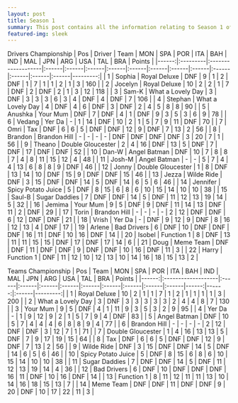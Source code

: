```yaml
---
layout: post 
title: Season 1 
summary: This post contains all the information relating to Season 1 of Formula j! 
featured-img: sleek 
--- 
```



Drivers Championship
|   Pos | Driver   | Team               | MON   | SPA   | POR   | ITA   | BAH   | IND   | MAL   | JPN   | ARG   | USA   | TAL   | BRA   |   Points |
|------:|:---------|:-------------------|:------|:------|:------|:------|:------|:------|:------|:------|:------|:------|:------|:------|---------:|
|     1 | Sophia   | Royal Deluxe       | DNF   | 9     | 1     | 2     | DNF   | 1     | 7     | 1     | 1     | 2     | 1     | 3     |      160 |
|     2 | Jocelyn  | Royal Deluxe       | 10    | 2     | 2     | 1     | 7     | DNF   | 2     | DNF   | 2     | 1     | 3     | 12    |      118 |
|     3 | Sam-K    | What a Lovely Day  | 3     | DNF   | 3     | 3     | 3     | 6     | 3     | 4     | DNF   | 4     | DNF   | 7     |      106 |
|     4 | Stephan  | What a Lovely Day  | 4     | DNF   | 4     | 6     | DNF   | 3     | DNF   | 2     | 4     | 5     | 8     | 8     |       90 |
|     5 | Anushka  | Your Mum           | DNF   | 7     | DNF   | 4     | 1     | DNF   | 9     | 3     | 5     | 3     | 6     | 9     |       78 |
|     6 | Vedang   | Yer Da             | -     | 1     | 14    | DNF   | 10    | 2     | 1     | 5     | 7     | 9     | 11    | DNF   |       70 |
|     7 | Omri     | Tax                | DNF   | 6     | 6     | 5     | DNF   | DNF   | 12    | 9     | DNF   | 7     | 13    | 2     |       56 |
|     8 | Brandon  | Brandon Hill       | -     | -     | -     | -     | DNF   | DNF   | DNF   | DNF   | 3     | 20    | 7     | 1     |       56 |
|     9 | Theano   | Double Gloucester  | 2     | 4     | 16    | DNF   | 13    | 5     | DNF   | 7     | DNF   | 17    | DNF   | DNF   |       52 |
|    10 | Dan-W    | Angel Batman       | DNF   | 10    | 7     | 8     | 8     | 7     | 4     | 8     | 11    | 15    | 12    | 4     |       48 |
|    11 | Josh-M   | Angel Batman       | -     | -     | 5     | 7     | 4     | 4     | 13    | 6     | 8     | 8     | 9     | DNF   |       46 |
|    12 | Jonny    | Double Gloucester  | 1     | 8     | DNF   | 13    | 14    | 10    | DNF   | 15    | 9     | DNF   | DNF   | 15    |       46 |
|    13 | Jezza    | Wilde Ride         | DNF   | 3     | 15    | DNF   | DNF   | 14    | 5     | DNF   | 14    | 6     | 5     | 6     |       46 |
|    14 | Jennifer | Spicy Potato Juice | 5     | DNF   | 8     | 15    | 6     | 8     | 6     | 10    | 15    | 14    | 10    | 10    |       38 |
|    15 | Saul-B   | Sugar Daddies      | 7     | DNF   | DNF   | 14    | 5     | DNF   | 11    | 12    | 13    | 19    | 14    | 5     |       32 |
|    16 | Jemima   | Your Mum           | 9     | 5     | DNF   | 9     | DNF   | 11    | 14    | 13    | DNF   | 11    | 2     | DNF   |       29 |
|    17 | Torin    | Brandon Hill       | -     | -     | -     | -     | 2     | 12    | DNF   | DNF   | 6     | 12    | DNF   | DNF   |       21 |
|    18 | Vrish    | Yer Da             | -     | DNF   | 9     | 12    | 9     | DNF   | 8     | 16    | 12    | 13    | 4     | DNF   |       17 |
|    19 | Arlene   | Bad Drivers        | 6     | DNF   | 10    | DNF   | DNF   | DNF   | 16    | 11    | DNF   | 10    | 16    | DNF   |       14 |
|    20 | Isobel   | Function 1         | 8     | DNF   | 13    | 11    | 11    | 15    | 15    | DNF   | 17    | DNF   | 17    | 14    |        6 |
|    21 | Doug     | Meme Team          | DNF   | DNF   | 11    | DNF   | DNF   | 9     | DNF   | DNF   | 10    | 16    | DNF   | 11    |        3 |
|    22 | Harry    | Function 1         | DNF   | 11    | 12    | 10    | 12    | 13    | 10    | 14    | 16    | 18    | 15    | 13    |        2 |


Teams Championship
|   Pos | Team               | MON   | SPA   | POR   | ITA   | BAH   | IND   | MAL   | JPN   | ARG   |   USA |   TAL | BRA   |   Points |
|------:|:-------------------|:------|:------|:------|:------|:------|:------|:------|:------|:------|------:|------:|:------|---------:|
|     1 | Royal Deluxe       | 10    | 2     | 1     | 1     | 7     | 1     | 2     | 1     | 1     |     1 |     1 | 3     |      200 |
|     2 | What a Lovely Day  | 3     | DNF   | 3     | 3     | 3     | 3     | 3     | 2     | 4     |     4 |     8 | 7     |      130 |
|     3 | Your Mum           | 9     | 5     | DNF   | 4     | 1     | 11    | 9     | 3     | 5     |     3 |     2 | 9     |       95 |
|     4 | Yer Da             | -     | 1     | 9     | 12    | 9     | 2     | 1     | 5     | 7     |     9 |     4 | DNF   |       83 |
|     5 | Angel Batman       | DNF   | 10    | 5     | 7     | 4     | 4     | 4     | 6     | 8     |     8 |     9 | 4     |       77 |
|     6 | Brandon Hill       | -     | -     | -     | -     | 2     | 12    | DNF   | DNF   | 3     |    12 |     7 | 1     |       71 |
|     7 | Double Gloucester  | 1     | 4     | 16    | 13    | 13    | 5     | DNF   | 7     | 9     |    17 |    19 | 15    |       64 |
|     8 | Tax                | DNF   | 6     | 6     | 5     | DNF   | DNF   | 12    | 9     | DNF   |     7 |    13 | 2     |       56 |
|     9 | Wilde Ride         | DNF   | 3     | 15    | DNF   | DNF   | 14    | 5     | DNF   | 14    |     6 |     5 | 6     |       46 |
|    10 | Spicy Potato Juice | 5     | DNF   | 8     | 15    | 6     | 8     | 6     | 10    | 15    |    14 |    10 | 10    |       38 |
|    11 | Sugar Daddies      | 7     | DNF   | DNF   | 14    | 5     | DNF   | 11    | 12    | 13    |    19 |    14 | 4     |       36 |
|    12 | Bad Drivers        | 6     | DNF   | 10    | DNF   | DNF   | DNF   | 16    | 11    | DNF   |    10 |    16 | DNF   |       14 |
|    13 | Function 1         | 8     | 11    | 12    | 11    | 11    | 13    | 10    | 14    | 16    |    18 |    15 | 13    |        7 |
|    14 | Meme Team          | DNF   | DNF   | 11    | DNF   | DNF   | 9     | 20    | DNF   | 10    |    17 |    22 | 11    |        3 |